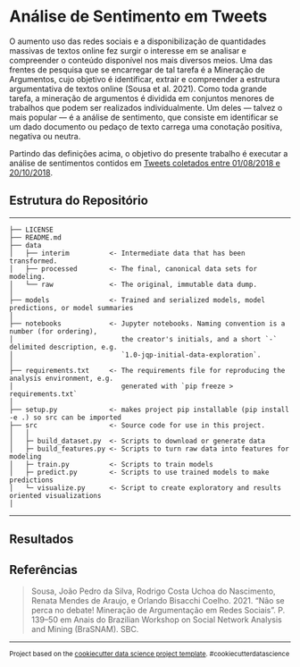 # Análise de Sentimento em Tweets

O aumento uso das redes sociais e a disponibilização de quantidades massivas de textos online fez surgir o interesse em se analisar e compreender o conteúdo disponível nos mais diversos meios. Uma das frentes de pesquisa que se encarregar de tal tarefa é a Mineração de Argumentos, cujo objetivo é identificar, extrair e compreender a estrutura argumentativa de textos online (Sousa et al. 2021). Como toda grande tarefa, a mineração de argumentos é dividida em conjuntos menores de trabalhos que podem ser realizados individualmente. Um deles — talvez o mais popular — é a análise de sentimento, que consiste em identificar se um dado documento ou pedaço de texto carrega uma conotação positiva, negativa ou neutra.

Partindo das definições acima, o objetivo do presente trabalho é executar a análise de sentimentos contidos em [Tweets coletados entre 01/08/2018 e 20/10/2018](https://www.kaggle.com/datasets/augustop/portuguese-tweets-for-sentiment-analysis).


## Estrutura do Repositório

------------

    ├── LICENSE
    ├── README.md 
    ├── data
    │   ├── interim          <- Intermediate data that has been transformed.
    │   ├── processed        <- The final, canonical data sets for modeling.
    │   └── raw              <- The original, immutable data dump.
    │
    ├── models               <- Trained and serialized models, model predictions, or model summaries
    │
    ├── notebooks            <- Jupyter notebooks. Naming convention is a number (for ordering),
    │                           the creator's initials, and a short `-` delimited description, e.g.
    │                           `1.0-jqp-initial-data-exploration`.
    │
    ├── requirements.txt     <- The requirements file for reproducing the analysis environment, e.g.
    │                           generated with `pip freeze > requirements.txt`
    │
    ├── setup.py             <- makes project pip installable (pip install -e .) so src can be imported
    ├── src                  <- Source code for use in this project.
    │   │
    │   ├─ build_dataset.py  <- Scripts to download or generate data
    │   ├─ build_features.py <- Scripts to turn raw data into features for modeling
    │   ├─ train.py          <- Scripts to train models
    │   ├─ predict.py        <- Scripts to use trained models to make predictions
    │   └─ visualize.py      <- Script to create exploratory and results oriented visualizations
    │ 

---

## Resultados

## Referências

> Sousa, João Pedro da Silva, Rodrigo Costa Uchoa do Nascimento, Renata Mendes de Araujo, e Orlando Bisacchi Coelho. 2021. “Não se perca no debate! Mineração de Argumentação em Redes Sociais”. P. 139–50 em Anais do Brazilian Workshop on Social Network Analysis and Mining (BraSNAM). SBC.

---

<p><small>Project based on the <a target="_blank" href="https://drivendata.github.io/cookiecutter-data-science/">cookiecutter data science project template</a>. #cookiecutterdatascience</small></p>
